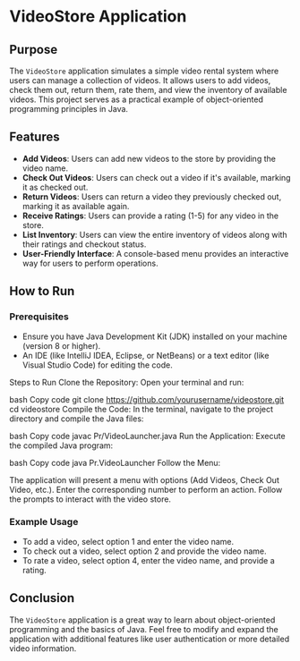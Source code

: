 # VideoStore Application

## Purpose
The `VideoStore` application simulates a simple video rental system where users can manage a collection of videos. It allows users to add videos, check them out, return them, rate them, and view the inventory of available videos. This project serves as a practical example of object-oriented programming principles in Java.

## Features
- **Add Videos**: Users can add new videos to the store by providing the video name.
- **Check Out Videos**: Users can check out a video if it's available, marking it as checked out.
- **Return Videos**: Users can return a video they previously checked out, marking it as available again.
- **Receive Ratings**: Users can provide a rating (1-5) for any video in the store.
- **List Inventory**: Users can view the entire inventory of videos along with their ratings and checkout status.
- **User-Friendly Interface**: A console-based menu provides an interactive way for users to perform operations.

## How to Run
### Prerequisites
- Ensure you have Java Development Kit (JDK) installed on your machine (version 8 or higher).
- An IDE (like IntelliJ IDEA, Eclipse, or NetBeans) or a text editor (like Visual Studio Code) for editing the code.

Steps to Run
Clone the Repository: Open your terminal and run:

bash
Copy code
git clone https://github.com/yourusername/videostore.git
cd videostore
Compile the Code: In the terminal, navigate to the project directory and compile the Java files:

bash
Copy code
javac Pr/VideoLauncher.java
Run the Application: Execute the compiled Java program:

bash
Copy code
java Pr.VideoLauncher
Follow the Menu:

The application will present a menu with options (Add Videos, Check Out Video, etc.). Enter the corresponding number to perform an action.
Follow the prompts to interact with the video store.


### Example Usage
- To add a video, select option 1 and enter the video name.
- To check out a video, select option 2 and provide the video name.
- To rate a video, select option 4, enter the video name, and provide a rating.

## Conclusion
The `VideoStore` application is a great way to learn about object-oriented programming and the basics of Java. Feel free to modify and expand the application with additional features like user authentication or more detailed video information.

